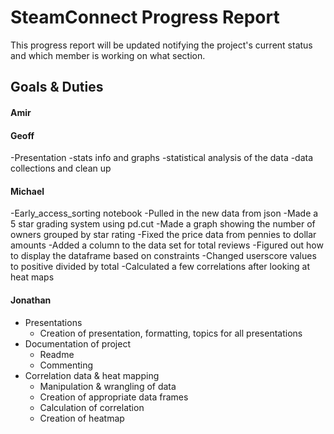 # SteamConnect Progress Report
This progress report will be updated notifying the project's current status and which member is working on what section.
## Goals & Duties
#### Amir
#### Geoff
-Presentation
  -stats info and graphs
 -statistical analysis of the data
 -data collections and clean up
 
#### Michael
-Early_access_sorting notebook
  -Pulled in the new data from json
  -Made a 5 star grading system using pd.cut
  -Made a graph showing the number of owners grouped by star rating
  -Fixed the price data from pennies to dollar amounts
  -Added a column to the data set for total reviews
  -Figured out how to display the dataframe based on constraints
  -Changed userscore values to positive divided by total
  -Calculated a few correlations after looking at heat maps
  
#### Jonathan
- Presentations
  - Creation of presentation, formatting, topics for all presentations
- Documentation of project
  - Readme
  - Commenting
- Correlation data & heat mapping
  - Manipulation & wrangling of data
  - Creation of appropriate data frames
  - Calculation of correlation
  - Creation of heatmap
